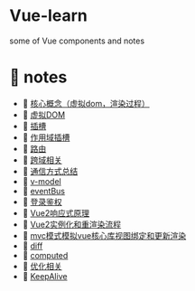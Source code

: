 <!--
 * @Author: luoxi
 * @LastEditTime: 2022-07-06 23:04:45
 * @LastEditors: your name
 * @Description: 
-->
# Vue-learn
some of Vue components and notes

# 📘 notes

- 📖 [核心概念（虚拟dom，渲染过程）](./notes/核心概念.md)  
- 📖 [虚拟DOM](./notes/虚拟DOM.md)  
- 📖 [插槽](./notes/插槽.md)  
- 📖 [作用域插槽](./scoped-slots-demo/README.md)  
- 📖 [路由](./notes/路由.md)  
- 📖 [跨域相关](./notes/跨域相关.md)  
- 📖 [通信方式总结](./notes/通信方式总结.md)  
- 📖 [v-model](./notes/v-model.md)  
- 📖 [eventBus](./notes/eventBus.md)  
- 📖 [登录鉴权](./user-demo/README.md)  
- 📖 [Vue2响应式原理](./notes/vue2响应式原理.md)  
- 📖 [Vue2实例化和重渲染流程](./notes/Vue2实例化和重渲染流程.md)  
- 📖 [mvc模式模拟vue核心库视图绑定和更新渲染](./demos/mvc/mvc.js)  
- 📖 [diff](./notes/Diff.md)  
- 📖 [computed](./notes/computed.md)  
- 📖 [优化相关](./notes/优化相关.md)  
- 📖 [KeepAlive](./notes/KeepAlive.md)  
